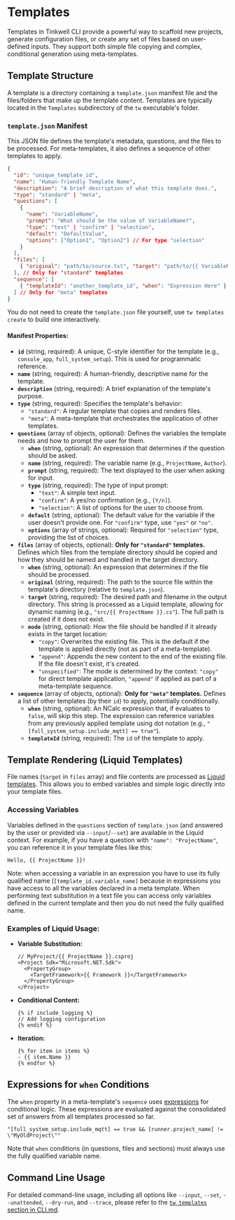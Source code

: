 # Templates

Templates in Tinkwell CLI provide a powerful way to scaffold new projects, generate configuration files, or create any set of files based on user-defined inputs. They support both simple file copying and complex, conditional generation using meta-templates.

## Template Structure

A template is a directory containing a `template.json` manifest file and the files/folders that make up the template content. Templates are typically located in the `Templates` subdirectory of the `tw` executable's folder.

### `template.json` Manifest

This JSON file defines the template's metadata, questions, and the files to be processed. For meta-templates, it also defines a sequence of other templates to apply.

```json
{
  "id": "unique_template_id",
  "name": "Human-friendly Template Name",
  "description": "A brief description of what this template does.",
  "type": "standard" | "meta",
  "questions": [
    {
      "name": "VariableName",
      "prompt": "What should be the value of VariableName?",
      "type": "text" | "confirm" | "selection",
      "default": "DefaultValue",
      "options": ["Option1", "Option2"] // For type "selection"
    }
  ],
  "files": [
    { "original": "path/to/source.txt", "target": "path/to/{{ VariableName }}.txt", "mode": "copy" | "append" | "unspecified" }
  ], // Only for "standard" templates
  "sequence": [
    { "templateId": "another_template_id", "when": "Expression Here" }
  ] // Only for "meta" templates
}
```

You do not need to create the `template.json` file yourself, use `tw templates create` to build one interactively.

#### Manifest Properties:

*   **`id`** (string, required): A unique, C-style identifier for the template (e.g., `console_app`, `full_system_setup`). This is used for programmatic reference.
*   **`name`** (string, required): A human-friendly, descriptive name for the template.
*   **`description`** (string, required): A brief explanation of the template's purpose.
*   **`type`** (string, required): Specifies the template's behavior:
    *   `"standard"`: A regular template that copies and renders files.
    *   `"meta"`: A meta-template that orchestrates the application of other templates.
*   **`questions`** (array of objects, optional): Defines the variables the template needs and how to prompt the user for them.
    *   **`when`** (string, optional): An expression that determines if the question should be asked.
    *   **`name`** (string, required): The variable name (e.g., `ProjectName`, `Author`).
    *   **`prompt`** (string, required): The text displayed to the user when asking for input.
    *   **`type`** (string, required): The type of input prompt:
        *   `"text"`: A simple text input.
        *   `"confirm"`: A yes/no confirmation (e.g., `[Y/n]`).
        *   `"selection"`: A list of options for the user to choose from.
    *   **`default`** (string, optional): The default value for the variable if the user doesn't provide one. For `"confirm"` type, use `"yes"` or `"no"`.
    *   **`options`** (array of strings, optional): Required for `"selection"` type, providing the list of choices.
*   **`files`** (array of objects, optional): **Only for `"standard"` templates.** Defines which files from the template directory should be copied and how they should be named and handled in the target directory.
    *   **`when`** (string, optional): An expression that determines if the file should be processed.
    *   **`original`** (string, required): The path to the source file within the template's directory (relative to `template.json`).
    *   **`target`** (string, required): The desired path and filename in the output directory. This string is processed as a Liquid template, allowing for dynamic naming (e.g., `"src/{{ ProjectName }}.cs"`). The full path is created if it does not exist.
    *   **`mode`** (string, optional): How the file should be handled if it already exists in the target location:
        *   `"copy"`: Overwrites the existing file. This is the default if the template is applied directly (not as part of a meta-template).
        *   `"append"`: Appends the new content to the end of the existing file. If the file doesn't exist, it's created.
        *   `"unspecified"`: The mode is determined by the context: `"copy"` for direct template application, `"append"` if applied as part of a meta-template sequence.
*   **`sequence`** (array of objects, optional): **Only for `"meta"` templates.** Defines a list of other templates (by their `id`) to apply, potentially conditionally.
    *   **`when`** (string, optional): An NCalc expression that, if evaluates to `false`, will skip this step. The expression can reference variables from any previously applied template using dot notation (e.g., `"[full_system_setup.include_mqtt] == true"`).
    *   **`templateId`** (string, required): The `id` of the template to apply.

## Template Rendering (Liquid Templates)

File names (`target` in `files` array) and file contents are processed as [Liquid templates](https://shopify.github.io/liquid/). This allows you to embed variables and simple logic directly into your template files.

### Accessing Variables

Variables defined in the `questions` section of `template.json` (and answered by the user or provided via `--input`/`--set`) are available in the Liquid context. For example, if you have a question with `"name": "ProjectName"`, you can reference it in your template files like this:

```liquid
Hello, {{ ProjectName }}!
```

Note: when accessing a variable in an expression you have to use its fully qualified name (`[template_id.variable_name]` because
in expressions you have access to all the variables declared in a meta template. When performing text substitution in a text file you can access only variables defined in the current template and then you do not need the fully qualified name.

### Examples of Liquid Usage:

*   **Variable Substitution:**
    ```liquid
    // MyProject/{{ ProjectName }}.csproj
    <Project Sdk="Microsoft.NET.Sdk">
      <PropertyGroup>
        <TargetFramework>{{ Framework }}</TargetFramework>
      </PropertyGroup>
    </Project>
    ```

*   **Conditional Content:**
    ```liquid
    {% if include_logging %}
    // Add logging configuration
    {% endif %}
    ```

*   **Iteration:**
    ```liquid
    {% for item in items %}
    - {{ item.Name }}
    {% endfor %}
    ```

## Expressions for `when` Conditions

The `when` property in a meta-template's `sequence` uses [expressions](./Expressions.md) for conditional logic. These expressions are evaluated against the consolidated set of answers from all templates processed so far.

```text
"[full_system_setup.include_mqtt] == true && [runner.project_name] != \"MyOldProject\""
```

Note that `when` conditions (in questions, files and sections) must always use the fully qualified variable name.

## Command Line Usage

For detailed command-line usage, including all options like `--input`, `--set`, `--unattended`, `--dry-run`, and `--trace`, please refer to the [`tw templates` section in CLI.md](./CLI.md#tw-templates).
